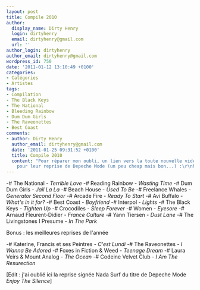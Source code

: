 ```yaml
---
layout: post
title: Compile 2010
author:
  display_name: Dirty Henry
  login: dirtyhenry
  email: dirtyhenry@gmail.com
  url: ''
author_login: dirtyhenry
author_email: dirtyhenry@gmail.com
wordpress_id: 750
date: '2011-01-12 13:10:49 +0100'
categories:
- Catégories
- Artistes
tags:
- Compilation
- The Black Keys
- The National
- Bleeding Rainbow
- Dum Dum Girls
- The Raveonettes
- Best Coast
comments:
- author: Dirty Henry
  author_email: dirtyhenry@gmail.com
  date: '2011-01-25 09:31:52 +0100'
  title: Compile 2010
  content: "Pour réparer mon oubli, un lien vers la toute nouvelle vidéo de Nada Surf
    pour leur reprise de Depeche Mode (un peu cheap mais bon...) :\r\nhttp://www.youtube.com/watch?v=n_1XboN7UGg"
---
```

-# The National - *Terrible Love*
-# Reading Rainbow - *Wasting Time*
-# Dum Dum Girls - *Jail La La*
-# Beach House - *Used To Be*
-# Freelance Whales - *Generator Second Floor*
-# Arcade Fire - *Ready To Start*
-# Avi Buffalo - *What's in it for?*
-# Best Coast - *Boyfriend*
-# Interpol - *Lights*
-# The Black Keys - *Tighten Up*
-# Crocodiles - *Sleep Forever*
-# Women - *Eyesore*
-# Arnaud Fleurent-Didier - *France Culture*
-# Yann Tiersen - *Dust Lane*
-# The Livingstones I Presume - *In The Park*

Bonus : les meilleures reprises de l'année

-# Katerine, Francis et ses Peintres - *C'est Lundi*
-# The Raveonettes - *I Wanna Be Adored*
-# Foxes in Fiction & Weed - *Teenage Dream*
-# Laura Veirs & Mount Analog - *The Ocean*
-# Codeine Velvet Club - *I Am The Resurection*

[Edit : j'ai oublié ici la reprise signée Nada Surf du titre de Depeche Mode *Enjoy The Silence*]
